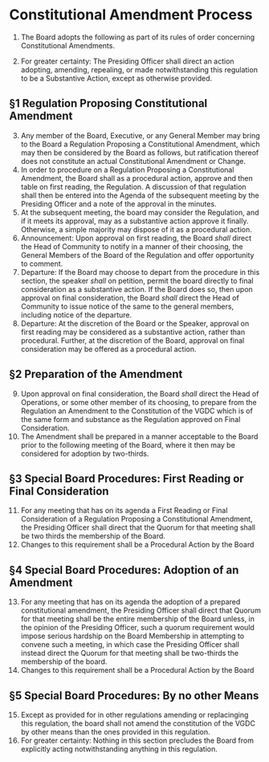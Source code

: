 # Constitutional Amendment Process

1. The Board adopts the following as part of its rules of order concerning Constitutional Amendments.

2. For greater certainty: The Presiding Officer shall direct an action adopting, amending, repealing, or made notwithstanding this regulation to be a Substantive Action, except as otherwise provided.

## §1 Regulation Proposing Constitutional Amendment

3. Any member of the Board, Executive, or any General Member may bring to the Board a Regulation Proposing a Constitutional Amendment, which may then be considered by the Board as follows, but ratification thereof does not constitute an actual Constitutional Amendment or Change.
4. In order to procedure on a Regulation Proposing a Constitutional Amendment, the Board shall as a procedural action, approve and then table on first reading, the Regulation. A discussion of that regulation shall then be entered into the Agenda of the subsequent meeting by the Presiding Officer and a note of the approval in the minutes. 
5. At the subsequent meeting, the board may consider the Regulation, and if it meets its approval, may as a substantive action approve it finally. Otherwise, a simple majority may dispose of it as a procedural action. 
6. Announcement: Upon approval on first reading, the Board *shall* direct the Head of Community to notify in a manner of their choosing, the General Members of the Board of the Regulation and offer opportunity to comment. 
7. Departure: If the Board may choose to depart from the procedure in this section, the speaker *shall* on petition, permit the board directly to final consideration as a substantive action. If the Board does so, then upon approval on final consideration, the Board *shall* direct the Head of Community to issue notice of the same to the general members, including notice of the departure. 
8. Departure: At the discretion of the Board or the Speaker, approval on first reading may be considered as a substantive action, rather than procedural. Further, at the discretion of the Board, approval on final consideration may be offered as a procedural action.

## §2 Preparation of the Amendment

9. Upon approval on final consideration, the Board *shall* direct the Head of Operations, or some other member of its choosing, to prepare from the Regulation an Amendment to the Constitution of the VGDC which is of the same form and substance as the Regulation approved on Final Consideration. 
10. The Amendment shall be prepared in a manner acceptable to the Board prior to the following meeting of the Board, where it then may be considered for adoption by two-thirds.

## §3 Special Board Procedures: First Reading or Final Consideration

11. For any meeting that has on its agenda a First Reading or Final Consideration of a Regulation Proposing a Constitutional Amendment, the Presiding Officer shall direct that the Quorum for that meeting shall be two thirds the membership of the Board.
12. Changes to this requirement shall be a Procedural Action by the Board

## §4 Special Board Procedures: Adoption of an Amendment

13. For any meeting that has on its agenda the adoption of a prepared constitutional amendment, the Presiding Officer shall direct that Quorum for that meeting shall be the entire membership of the Board unless, in the opinion of the Presiding Officer, such a quorum requirement would impose serious hardship on the Board Membership in attempting to convene such a meeting, in which case the Presiding Officer shall instead direct the Quorum for that meeting shall be two-thirds the membership of the board.
14. Changes to this requirement shall be a Procedural Action by the Board

## §5 Special Board Procedures: By no other Means

15. Except as provided for in other regulations amending or replacinging this regulation, the board shall not amend the constitution of the VGDC by other means than the ones provided in this regulation.
16. For greater certainty: Nothing in this section precludes the Board from explicitly acting notwithstanding anything in this regulation.

